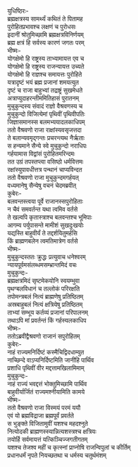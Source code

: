 युधिष्ठिरः-  
ब्रह्मक्षत्रस्य सामर्थ्यं कथितं ते पितामह  
पुरोहितप्रभावश्च लक्षणं च पुरोधसः  
इदानीं श्रोतुमिच्छामि ब्रह्मक्षत्रविनिर्णयम्  
ब्रह्म क्षत्रं हि सर्वस्य कारणं जगतः परम्  
भीष्मः-  
योगक्षेमो हि राष्ट्रस्य ताभ्यामायत्त एव च  
योगक्षेमो हि राष्ट्रस्य राजन्यायत्त उच्यते  
योगक्षेमो हि राज्ञश्च समायत्तः पुरोहिते  
यत्रादृष्टं भयं ब्रह्म प्रजानां शमयत्युत  
दृष्टं च राजा बाहुभ्यां तद्राष्ट्रं सुखमेधते  
अत्राप्युदाहरन्तीममितिहासं पुरातनम्  
मुचुकुन्दस्य संवादं राज्ञो वैश्रवणस्य च  
मुचुकुन्दो विजित्येमां पृथिवीं पृथिवीपतिः  
जिज्ञासमानस्स बलमभ्ययादलकाधिपम्  
ततो वैश्रवणो राजा राक्षांस्यवसृजत्तदा  
ते बलान्यवमृद्गन्तः प्रचरन्त्यथ नैर्ऋताः  
स हन्यमाने सैन्ये स्वे मुचुकुन्दो नराधिपः  
गर्हयामास विद्वांसं पुरोहितमरिन्दमः  
तत उग्रं तपस्तप्त्वा वसिष्ठो धर्मवित्तमः  
रक्षांस्युपावधीत्तत्र पन्थानं चाप्यविन्दत  
ततो वैश्रवणो राजा मुचुकुन्दमगर्हयत्  
वध्यमानेषु सैन्येषु वचनं चेदमब्रवीत्  
कुबेरः-  
बलवन्तस्त्वया पूर्वे राजानस्सपुरोहिताः  
न चैवं समवर्तन्त यथा त्वमिव वर्तसे  
ते खल्वपि कृतास्त्राश्च बलवन्तश्च भूमिपाः  
आगम्य पर्युपासन्ते मामीशं सुखदुःखयोः  
यद्यस्ति बाहुवीर्यं ते तद्दर्शयितुमर्हसि  
किं ब्राह्मणबलेन त्वमतिमात्रेण वर्तसे  
भीष्मः-  
मुचुकुन्दस्ततः क्रुद्धः प्रत्युवाच धनेश्वरम्  
न्यायपूर्वमसंलब्धमसम्भ्रान्तमिदं वचः  
मुचुकुन्दः-  
ब्रह्मक्षत्रमिदं सृष्टमेकयोनि स्वयम्भुवा  
पृथग्बलविधानं च तल्लोकं परिरक्षति  
तपोमन्त्रबलं नित्यं ब्राह्मणेषु प्रतिष्ठितम्  
अस्रबाहुबलं नित्यं क्षत्रियेषु प्रतिष्ठितम्  
ताभ्यां सम्भूय कर्तव्यं प्रजानां परिपालनम्  
तथाऽपि मां प्रवर्तन्तं किं गर्हस्यलकाधिप  
भीष्मः-  
ततोऽब्रवीद्वैश्रवणो राजानं सपुरोहितम्  
कुबेरः-  
नाहं राज्यमनिर्दिष्टं कस्मैचिद्विदधाम्युत  
नाच्छिन्दे वाऽप्यनिर्दिष्टमिति जानीहि पार्थिव  
प्रशाधि पृथिवीं वीर मद्दत्तामखिलामिमाम्  
मुचुकुन्दः-  
नाहं राज्यं भवद्दत्तं भोक्तुमिच्छामि पार्थिव  
बाहुवीर्यार्जितं राज्यमश्नीयामिति कामये  
भीष्मः-  
ततो वैश्रवणो राजा विस्मयं परमं ययौ  
एवं यो ब्रह्मविद्राजा ब्रह्मपूर्वं प्रवर्तते  
स भुङ्क्ते विजितामुवीं यशश्च महदश्नुते  
नित्योदकी ब्राह्मणस्स्यान्नित्यशस्त्रश्च क्षत्रियः  
तयोर्हि सर्वमायत्तं यत्किञ्चिज्जगतीगतम्  
यशश्च तेजश्व महीं च कृत्स्नां प्राप्नोषि राजन्विपुलां च कीर्तिम्  
प्रधानधर्मं नृपते नियच्छतथा च धर्मस्य चतुर्थमंशम्   
